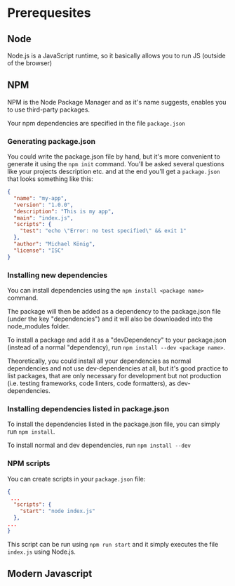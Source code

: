 # Prerequesites

## Node

Node.js is a JavaScript runtime, so it basically allows you to run JS (outside of the browser)

## NPM

NPM is the Node Package Manager and as it's name suggests, enables you to use third-party packages.

Your npm dependencies are specified in the file `package.json`

### Generating package.json

You could write the package.json file by hand, but it's more convenient to generate it using the `npm init` command.
You'll be asked several questions like your projects description etc. and at the end you'll get a `package.json` that looks something like this:

```json
{
  "name": "my-app",
  "version": "1.0.0",
  "description": "This is my app",
  "main": "index.js",
  "scripts": {
    "test": "echo \"Error: no test specified\" && exit 1"
  },
  "author": "Michael König",
  "license": "ISC"
}
```

### Installing new dependencies

You can install dependencies using the `npm install <package name>` command.

The package will then be added as a dependency to the package.json file (under the key "dependencies") and it will also be downloaded into the node_modules folder.

To install a package and add it as a "devDependency" to your package.json (instead of a normal "dependency), run `npm install --dev <package name>`.

Theoretically, you could install all your dependencies as normal dependencies and not use dev-dependencies at all, but it's good practice to list packages, that are only necessary for development but not production (i.e. testing frameworks, code linters, code formatters), as dev-dependencies.

### Installing dependencies listed in package.json

To install the dependencies listed in the package.json file, you can simply run `npm install`.

To install normal and dev dependencies, run `npm install --dev`

### NPM scripts
You can create scripts in your `package.json` file:
```json
{
 ...
  "scripts": {
    "start": "node index.js"
  },
...
}
```

This script can be run using `npm run start` and it simply executes the file `index.js` using Node.js.

## Modern Javascript